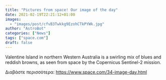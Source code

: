 ```yaml
---
title: "Pictures from space! Our image of the day"
date: 2021-02-19T22:21:12+01:00
images:
  - "images/post/cfvB3Twkkg9EzohCTkPYWk.jpg"
author: "AstroBot"
categories: ["News"]
tags: ["space.com"]
draft: false
---
```


Valentine Island in northern Western Australia is a swirling mix of blues and reddish browns, as seen from space by the Copernicus Sentinel-2 mission. 

Διαβάστε περισσότερα: https://www.space.com/34-image-day.html
